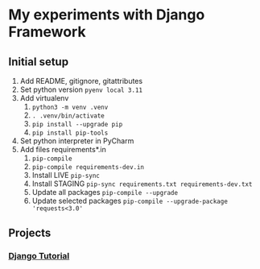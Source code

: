 # My experiments with Django Framework

## Initial setup

1. Add README, gitignore, gitattributes
2. Set python version `pyenv local 3.11`
3. Add virtualenv
   1. `python3 -m venv .venv`
   2. `. .venv/bin/activate`
   3. `pip install --upgrade pip`
   4. `pip install pip-tools`
4. Set python interpreter in PyCharm
5. Add files requirements*.in
   1. `pip-compile`
   2. `pip-compile requirements-dev.in`
   3. Install LIVE `pip-sync`
   4. Install STAGING `pip-sync requirements.txt requirements-dev.txt`
   5. Update all packages `pip-compile --upgrade`
   6. Update selected packages `pip-compile --upgrade-package 'requests<3.0'`

## Projects
### [Django Tutorial](django-tutorial/README.md)
